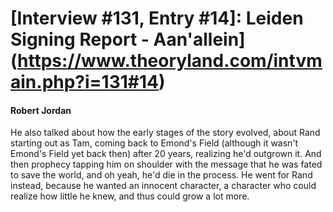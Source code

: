 # [Interview #131, Entry #14]: Leiden Signing Report - Aan'allein](https://www.theoryland.com/intvmain.php?i=131#14)

#### Robert Jordan

He also talked about how the early stages of the story evolved, about Rand starting out as Tam, coming back to Emond's Field (although it wasn't Emond's Field yet back then) after 20 years, realizing he'd outgrown it. And then prophecy tapping him on shoulder with the message that he was fated to save the world, and oh yeah, he'd die in the process. He went for Rand instead, because he wanted an innocent character, a character who could realize how little he knew, and thus could grow a lot more.

